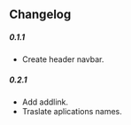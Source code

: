 ## Changelog

##### 0.1.1

* Create header navbar.

##### 0.2.1

* Add addlink.
* Traslate aplications names.
